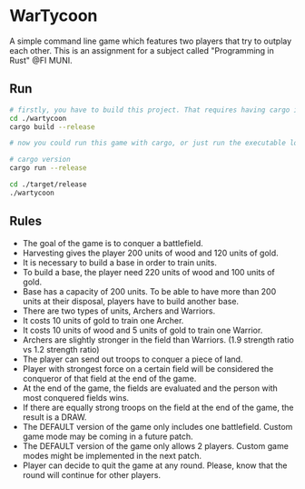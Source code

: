 # WarTycoon

A simple command line game which features two players that try to outplay each other. This is an assignment for a subject called "Programming in Rust" @FI MUNI.

## Run

```bash
# firstly, you have to build this project. That requires having cargo installed in your system
cd ./wartycoon
cargo build --release

# now you could run this game with cargo, or just run the executable located in the target folder

# cargo version
cargo run --release

cd ./target/release
./wartycoon
```

## Rules

- The goal of the game is to conquer a battlefield.
- Harvesting gives the player 200 units of wood and 120 units of gold.
- It is necessary to build a base in order to train units.
- To build a base, the player need 220 units of wood and 100 units of gold.
- Base has a capacity of 200 units. To be able to have more than 200 units at their disposal, players have to build another base.
- There are two types of units, Archers and Warriors.
- It costs 10 units of gold to train one Archer.
- It costs 10 units of wood and 5 units of gold to train one Warrior.
- Archers are slightly stronger in the field than Warriors. (1.9 strength ratio vs 1.2 strength ratio)
- The player can send out troops to conquer a piece of land.
- Player with strongest force on a certain field will be considered the conqueror of that field at the end of the game.
- At the end of the game, the fields are evaluated and the person with most conquered fields wins.
- If there are equally strong troops on the field at the end of the game, the result is a DRAW.
- The DEFAULT version of the game only includes one battlefield. Custom game mode may be coming in a future patch.
- The DEFAULT version of the game only allows 2 players. Custom game modes might be implemented in the next patch.
- Player can decide to quit the game at any round. Please, know that the round will continue for other players.
